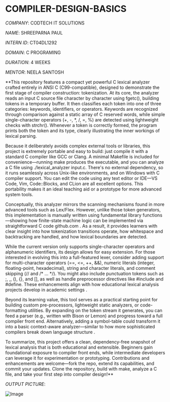 # COMPILER-DESIGN-BASICS

*COMPANY*: CODTECH IT SOLUTIONS

*NAME*: SHREEPARNA PAUL

*INTERN ID*: CT04DL1292

*DOMAIN*: C PROGRAMING

*DURATION*: 4 WEEKS

*MENTOR*: NEELA SANTOSH

**This repository features a compact yet powerful C lexical analyzer crafted entirely in ANSI C (C99-compatible), designed to demonstrate the first stage of compiler construction: tokenization. At its core, the analyzer reads an input C source file character by character using fgetc(), building tokens in a temporary buffer. It then classifies each token into one of three categories: keywords, identifiers, or operators. Keywords are recognized through comparison against a static array of C reserved words, while simple single-character operators (+, -, *, /, =, %) are detected using lightweight checks with strchr(). Whenever a token is correctly formed, the program prints both the token and its type, clearly illustrating the inner workings of lexical parsing.

Because it deliberately avoids complex external tools or libraries, this project is extremely portable and easy to build: just compile it with a standard C compiler like GCC or Clang. A minimal Makefile is included for convenience—running make produces the executable, and you can analyze a C file using ./lexical_analyzer input.c. There's no external dependency, so it runs seamlessly across Unix-like environments, and on Windows with C compiler support. You can edit the code using any text editor or IDE—VS Code, Vim, Code::Blocks, and CLion are all excellent options. This portability makes it an ideal teaching aid or a prototype for more advanced system tools.

Conceptually, this analyzer mirrors the scanning mechanisms found in more advanced tools such as Lex/Flex. However, unlike those token generators, this implementation is manually written using fundamental library functions—showing how finite-state machine logic can be implemented via straightforward C code 
github.com
. As a result, it provides learners with clear insight into how tokenization transitions operate, how whitespace and backtracking are handled, and how lexical boundaries are detected.

While the current version only supports single-character operators and alphanumeric identifiers, its design allows for easy extension. For those interested in evolving this into a full-featured lexer, consider adding support for multi-character operators (==, <=, ++, &&), numeric literals (integer, floating-point, hexadecimal), string and character literals, and comment skipping (// and /* … */). You might also include punctuation tokens such as ;, ,, (), {}, and [], as well as handle preprocessor directives like #include and #define. These enhancements align with how educational lexical analysis projects develop in academic settings .

Beyond its learning value, this tool serves as a practical starting point for building custom pre-processors, lightweight static analyzers, or code-formatting utilities. By expanding on the token stream it generates, you can feed a parser (e.g., written with Bison or Lemon) and progress toward a full compiler front end. Alternatively, adding a symbol-table could transform it into a basic context-aware analyzer—similar to how more sophisticated compilers break down language structure .

To summarize, this project offers a clean, dependency-free snapshot of lexical analysis that is both educational and extensible. Beginners gain foundational exposure to compiler front ends, while intermediate developers can leverage it for experimentation or prototyping. Contributions and enhancements are welcome—fork the repo, extend its capabilities, and commit your updates. Clone the repository, build with make, analyze a C file, and take your first step into compiler design!**

*OUTPUT PICTURE*:

![Image](https://github.com/user-attachments/assets/573777b2-a8d6-4629-b25b-7ff3f9e77f93)


